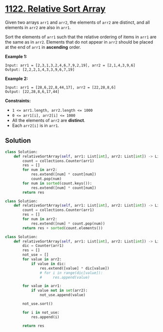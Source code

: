 # [1122. Relative Sort Array](https://leetcode.com/problems/relative-sort-array/description/?envType=daily-question&envId=2024-06-11)

Given two arrays `arr1` and `arr2`, the elements of `arr2` are distinct, and all elements in `arr2` are also in `arr1`.

Sort the elements of `arr1` such that the relative ordering of items in `arr1` are the same as in `arr2`. Elements that do not appear in `arr2` should be placed at the end of `arr1` in **ascending** order.

**Example 1:**

```
Input: arr1 = [2,3,1,3,2,4,6,7,9,2,19], arr2 = [2,1,4,3,9,6]
Output: [2,2,2,1,4,3,3,9,6,7,19]

```

**Example 2:**

```
Input: arr1 = [28,6,22,8,44,17], arr2 = [22,28,8,6]
Output: [22,28,8,6,17,44]

```

**Constraints:**

- `1 <= arr1.length, arr2.length <= 1000`
- `0 <= arr1[i], arr2[i] <= 1000`
- All the elements of `arr2` are **distinct**.
- Each `arr2[i]` is in `arr1`.



## Solution

```python
class Solution:
    def relativeSortArray(self, arr1: List[int], arr2: List[int]) -> List[int]:
        count = collections.Counter(arr1)
        res = []
        for num in arr2:
            res.extend([num] * count[num])
            count.pop(num)
        for num in sorted(count.keys()):
            res.extend([num] * count[num])
        return res
```

```python
class Solution:
    def relativeSortArray(self, arr1: List[int], arr2: List[int]) -> List[int]:
        count = collections.Counter(arr1)
        res = []
        for num in arr2:
            res.extend([num] * count.pop(num))
        return res + sorted(count.elements())
```

```python
class Solution:
    def relativeSortArray(self, arr1: List[int], arr2: List[int]) -> List[int]:
        dic = Counter(arr1)
        res = []
        not_use = []
        for value in arr2:
            if value in dic:
                res.extend([value] * dic[value])
                # for i in range(dic[value]):
                #     res.append(value)

        for value in arr1:
            if value not in set(arr2):
                not_use.append(value)

        not_use.sort()

        for i in not_use:
            res.append(i)

        return res
```